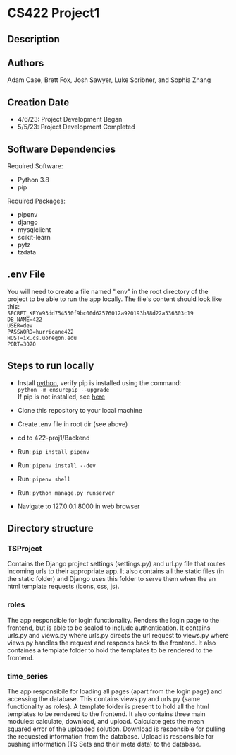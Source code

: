 # CS422 Project1

## Description

## Authors
Adam Case, Brett Fox, Josh Sawyer, Luke Scribner, and Sophia Zhang

## Creation Date
* 4/6/23: Project Development Began
* 5/5/23: Project Development Completed

## Software Dependencies
Required Software:
* Python 3.8
* pip

Required Packages:
* pipenv
* django
* mysqlclient
* scikit-learn
* pytz
* tzdata

## .env File
You will need to create a file named ".env" in the root directory of the project to be able to run the app locally. The file's content should look like this: \
`SECRET_KEY=93dd754550f9bc00d62576012a920193b88d22a536303c19` \
`DB_NAME=422` \
`USER=dev` \
`PASSWORD=hurricane422` \
`HOST=ix.cs.uoregon.edu` \
`PORT=3070`




## Steps to run locally
* Install [python](https://www.python.org/), verify pip is installed using the command: \
 `python -m ensurepip --upgrade` \
 If pip is not installed, see [here](https://pip.pypa.io/en/stable/installation/)

* Clone this repository to your local machine
* Create .env file in root dir (see above)
* cd to 422-proj1/Backend
* Run: `pip install pipenv`
* Run: `pipenv install --dev`
* Run: `pipenv shell`
* Run: `python manage.py runserver`
* Navigate to 127.0.0.1:8000 in web browser


## Directory structure
### TSProject
Contains the Django project settings (settings.py) and url.py file that routes incoming urls to their appropriate app. It also contains all the static files (in the static folder) and Django uses this folder to serve them when the an html template requests (icons, css, js).

### roles
The app responsible for login functionality. Renders the login page to the frontend, but is able to be scaled to include authentication. It contains urls.py and views.py where urls.py directs the url request to views.py where views.py handles the request and responds back to the frontend. It also containes a template folder to hold the templates to be rendered to the frontend. 

### time_series
The app responsibile for loading all pages (apart from the login page) and accessing the database. This contains views.py and urls.py (same functionality as roles). A template folder is present to hold all the html templates to be rendered to the frontend. It also contains three main modules: calculate, download, and upload. Calculate gets the mean squared error of the uploaded solution. Download is responsible for pulling the requested information from the database. Upload is responsible for pushing information (TS Sets and their meta data) to the database.
